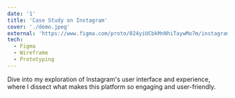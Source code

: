 ```yaml
---
date: '1'
title: 'Case Study on Instagram'
cover: './demo.jpeg'
external: 'https://www.figma.com/proto/024yiUCbkMnNhiTaywMo7m/instagram-case-study?page-id=0%3A1&type=design&node-id=110-81&viewport=-41%2C339%2C0.18&t=iL5Mok47xkASE4MK-1&scaling=scale-down&mode=design'
tech:
  - Figma
  - Wireframe
  - Prototyping
---
```


Dive into my exploration of Instagram's user interface and experience, where I dissect what makes this platform so engaging and user-friendly.
